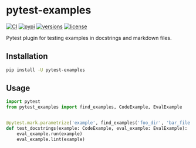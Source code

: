 # pytest-examples

[![CI](https://github.com/pydantic/pytest-examples/workflows/CI/badge.svg?event=push)](https://github.com/pydantic/pytest-examples/actions?query=event%3Apush+branch%3Amain+workflow%3ACI)
[![pypi](https://img.shields.io/pypi/v/pytest-examples.svg)](https://pypi.python.org/pypi/pytest-examples)
[![versions](https://img.shields.io/pypi/pyversions/pytest-examples.svg)](https://github.com/pydantic/pytest-examples)
[![license](https://img.shields.io/github/license/pydantic/pytest-examples.svg)](https://github.com/pydantic/pytest-examples/blob/main/LICENSE)

Pytest plugin for testing examples in docstrings and markdown files.

## Installation

```bash
pip install -U pytest-examples
```

## Usage

```py
import pytest
from pytest_examples import find_examples, CodeExample, EvalExample


@pytest.mark.parametrize('example', find_examples('foo_dir', 'bar_file.py'))
def test_docstrings(example: CodeExample, eval_example: EvalExample):
    eval_example.run(example)
    eval_example.lint(example)
```
